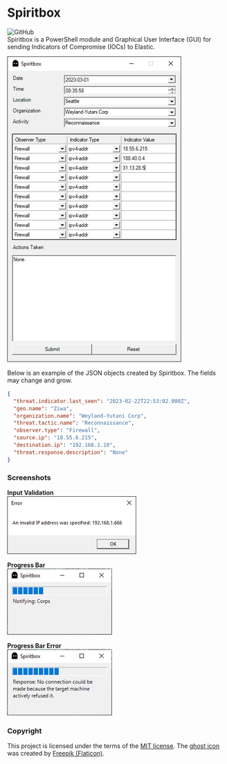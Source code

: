 # Spiritbox
![GitHub](https://img.shields.io/github/license/cyberphor/spiritbox)  
Spiritbox is a PowerShell module and Graphical User Interface (GUI) for sending Indicators of Compromise (IOCs) to Elastic. 

![Screenshot](/screenshots/screenshot.png)

Below is an example of the JSON objects created by Spiritbox. The fields may change and grow. 
```json
{
  "threat.indicator.last_seen": "2023-02-22T22:53:02.000Z",
  "geo.name": "Ziwa",
  "organization.name": "Weyland-Yutani Corp",
  "threat.tactic.name": "Reconnaissance",
  "observer.type": "Firewall",
  "source.ip": "18.55.6.215",
  "destination.ip": "192.168.1.10",
  "threat.response.description": "None"
}
```

### Screenshots
**Input Validation**  
![Input Validation](/screenshots/screenshot-input-validation.png)

**Progress Bar**  
![Progress Bar](/screenshots/screenshot-progress-bar.png)

**Progress Bar Error**  
![Progress Bar Error](/screenshots/screenshot-progress-bar-error.png)

### Copyright
This project is licensed under the terms of the [MIT license](/LICENSE). The [ghost icon](/ghost.ico) was created by <a href="https://www.flaticon.com/free-icons/ghost" title="ghost icons">Freepik (Flaticon)</a>.
